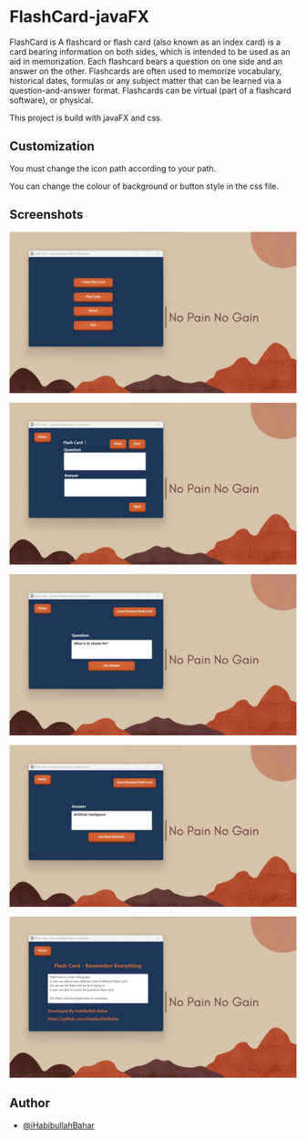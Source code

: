 
# FlashCard-javaFX
FlashCard is A flashcard or flash card (also known as an index card) is a card bearing information on both sides, which is intended to be used as an aid in memorization. Each flashcard bears a question on one side and an answer on the other. Flashcards are often used to memorize vocabulary, historical dates, formulas or any subject matter that can be learned via a question-and-answer format. Flashcards can be virtual (part of a flashcard software), or physical.

This project is build with javaFX and css.
## Customization

You must change the icon path according to your path.

You can change the colour of background or button style in the css file.
    
## Screenshots

![App Screenshot](https://github.com/iHabibullahBahar/FlashCard-javaFX/blob/main/Screenshots/Home.jpg?raw=true)

![App Screenshot](https://github.com/iHabibullahBahar/FlashCard-javaFX/blob/main/Screenshots/New%20Flash%20Card%20Creation.jpg?raw=true)

![App Screenshot](https://github.com/iHabibullahBahar/FlashCard-javaFX/blob/main/Screenshots/Previous_Flash_Card.jpg?raw=true)

![App Screenshot](https://github.com/iHabibullahBahar/FlashCard-javaFX/blob/main/Screenshots/Previous_FLash_Card%20(2).jpg?raw=true)

![App Screenshot](https://github.com/iHabibullahBahar/FlashCard-javaFX/blob/f9726ab663608f7e13ddb026255733a890998dcd/Screenshots/About.jpg?raw=true)
## Author

- [@iHabibullahBahar](https://www.github.com/iHabibullahBahar)




